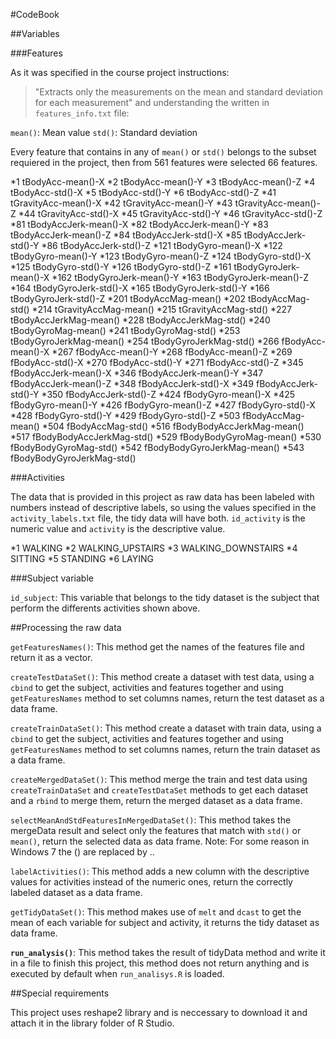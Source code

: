 #CodeBook

##Variables

###Features

As it was specified in the course project instructions:
>"Extracts only the measurements on the mean and standard deviation for each measurement" 
and understanding the written in ``features_info.txt`` file: 

``mean()``: Mean value
``std()``: Standard deviation

Every feature that contains in any of ``mean()`` or ``std()`` belongs to the subset requiered in the project, then from 561 features were selected 66 features.

*1 tBodyAcc-mean()-X
*2 tBodyAcc-mean()-Y
*3 tBodyAcc-mean()-Z
*4 tBodyAcc-std()-X
*5 tBodyAcc-std()-Y
*6 tBodyAcc-std()-Z
*41 tGravityAcc-mean()-X
*42 tGravityAcc-mean()-Y
*43 tGravityAcc-mean()-Z
*44 tGravityAcc-std()-X
*45 tGravityAcc-std()-Y
*46 tGravityAcc-std()-Z
*81 tBodyAccJerk-mean()-X
*82 tBodyAccJerk-mean()-Y
*83 tBodyAccJerk-mean()-Z
*84 tBodyAccJerk-std()-X
*85 tBodyAccJerk-std()-Y
*86 tBodyAccJerk-std()-Z
*121 tBodyGyro-mean()-X
*122 tBodyGyro-mean()-Y
*123 tBodyGyro-mean()-Z
*124 tBodyGyro-std()-X
*125 tBodyGyro-std()-Y
*126 tBodyGyro-std()-Z
*161 tBodyGyroJerk-mean()-X
*162 tBodyGyroJerk-mean()-Y
*163 tBodyGyroJerk-mean()-Z
*164 tBodyGyroJerk-std()-X
*165 tBodyGyroJerk-std()-Y
*166 tBodyGyroJerk-std()-Z
*201 tBodyAccMag-mean()
*202 tBodyAccMag-std()
*214 tGravityAccMag-mean()
*215 tGravityAccMag-std()
*227 tBodyAccJerkMag-mean()
*228 tBodyAccJerkMag-std()
*240 tBodyGyroMag-mean()
*241 tBodyGyroMag-std()
*253 tBodyGyroJerkMag-mean()
*254 tBodyGyroJerkMag-std()
*266 fBodyAcc-mean()-X
*267 fBodyAcc-mean()-Y
*268 fBodyAcc-mean()-Z
*269 fBodyAcc-std()-X
*270 fBodyAcc-std()-Y
*271 fBodyAcc-std()-Z
*345 fBodyAccJerk-mean()-X
*346 fBodyAccJerk-mean()-Y
*347 fBodyAccJerk-mean()-Z
*348 fBodyAccJerk-std()-X
*349 fBodyAccJerk-std()-Y
*350 fBodyAccJerk-std()-Z
*424 fBodyGyro-mean()-X
*425 fBodyGyro-mean()-Y
*426 fBodyGyro-mean()-Z
*427 fBodyGyro-std()-X
*428 fBodyGyro-std()-Y
*429 fBodyGyro-std()-Z
*503 fBodyAccMag-mean()
*504 fBodyAccMag-std()
*516 fBodyBodyAccJerkMag-mean()
*517 fBodyBodyAccJerkMag-std()
*529 fBodyBodyGyroMag-mean()
*530 fBodyBodyGyroMag-std()
*542 fBodyBodyGyroJerkMag-mean()
*543 fBodyBodyGyroJerkMag-std()

###Activities

The data that is provided in this project as raw data has been labeled with numbers instead of descriptive labels, so using the values specified in the ``activity_labels.txt`` file, the tidy data will have both. ``id_activity`` is the numeric value and ``activity`` is the descriptive value.

*1 WALKING
*2 WALKING_UPSTAIRS
*3 WALKING_DOWNSTAIRS
*4 SITTING
*5 STANDING
*6 LAYING

###Subject variable

``id_subject``: This variable that belongs to the tidy dataset is the subject that perform the differents activities shown above.

##Processing the raw data

``getFeaturesNames()``: This method get the names of the features file and return it as a vector.

``createTestDataSet()``: This method create a dataset with test data, using a ``cbind`` to get the subject, activities and features together and using ``getFeaturesNames`` method to set columns names, return the test dataset as a data frame.

``createTrainDataSet()``: This method create a dataset with train data, using a ``cbind`` to get the subject, activities and features together and using ``getFeaturesNames`` method to set columns names, return the train dataset as a data frame.

``createMergedDataSet()``: This method merge the train and test data using ``createTrainDataSet`` and ``createTestDataSet`` methods to get each dataset and a ``rbind`` to merge them, return the merged dataset as a data frame.

``selectMeanAndStdFeaturesInMergedDataSet()``: This method takes the mergeData result and select only the features that match with ``std()`` or ``mean()``, return the selected data as data frame. Note: For some reason in Windows 7 the () are replaced by ..

``labelActivities()``: This method adds a new column with the descriptive values for activities instead of the numeric ones, return the correctly labeled dataset as a data frame.

``getTidyDataSet()``: This method makes use of ``melt`` and ``dcast`` to get the mean of each variable for subject and activity, it returns the tidy dataset as data frame.

**``run_analysis()``**: This method takes the result of tidyData method and write it in a file to finish this project, this method does not return anything and is executed by default when ``run_analisys.R`` is loaded.

##Special requirements

This project uses reshape2 library and is neccessary to download it and attach it in the library folder of R Studio.
